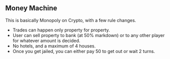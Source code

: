 ## Money Machine

This is basically Monopoly on Crypto, with a few rule changes.

- Trades can happen only property for property.
- User can sell property to bank (at 50% markdown) or to any other player for whatever amount is decided.
- No hotels, and a maximum of 4 houses.
- Once you get jailed, you can either pay 50 to get out or wait 2 turns.